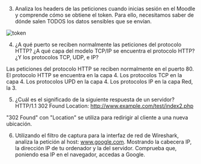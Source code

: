 3. Analiza los headers de las peticiones cuando inicias sesión en el Moodle y comprende
cómo se obtiene el token. Para ello, necesitamos saber de dónde salen TODOS los
datos sensibles que se envían.

![token](https://github.com/PolCasamitjana/despliegue-de-aplicaciones-web/assets/144775621/9b7030a1-d328-4924-8258-9dc91f5d5969)

4. ¿A qué puerto se reciben normalmente las peticiones del protocolo HTTP? ¿A qué
capa del modelo TCP/IP se encuentra el protocolo HTTP? ¿Y los protocolos TCP,
UDP, e IP?

Las peticiones del protocolo HTTP se reciben normalmente en el puerto 80. El protocolo HTTP se encuentra en la capa 4.
Los protocolos TCP en la capa 4.
Los protocolos UPD en la capa 4.
Los protocolos IP en la capa Red, la 3.

5. ¿Cuál es el significado de la siguiente respuesta de un servidor?
HTTP/1.1 302 Found
Location: http://www.example.com/test/index2.php

"302 Found" con "Location" se utiliza para redirigir al cliente a una nueva ubicación.

6. Utilizando el filtro de captura para la interfaz de red de Wireshark, analiza la petición
al host: www.google.com. Mostrando la cabecera IP, la dirección IP de tu ordenador y
la del servidor. Comprueba que, poniendo esa IP en el navegador, accedas a Google.

